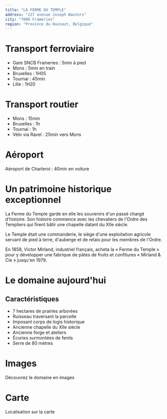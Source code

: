 ```yaml
---
title: "LA FERME DU TEMPLE"
address: "227 avenue Joseph Wauters"
city: "7080 Frameries"
region: "Province du Hainaut, Belgique"
---
```


# Transport ferroviaire

- Gare SNCB Frameries : 5min à pied
- Mons : 5min en train
- Bruxelles : 1H05
- Tournai : 45min
- Lille : 1H20

# Transport routier

- Mons : 15min
- Bruxelles : 1h
- Tournai : 1h
- Vélo via Ravel : 25min vers Mons

# Aéroport

Aéroport de Charleroi : 40min en voiture

# Un patrimoine historique exceptionnel

La Ferme du Temple garde en elle les souvenirs d'un passé chargé d'histoire. Son histoire commence avec les chevaliers de l'Ordre des Templiers qui firent bâtir une chapelle datant du XIIe siècle.

Le Temple était une commanderie, le siège d'une exploitation agricole servant de pied à terre, d'auberge et de relais pour les membres de l'Ordre.

En 1858, Victor Mirland, industriel français, acheta la « Ferme du Temple » pour y développer une fabrique de pâtes de fruits et confitures « Mirland & Cie » jusqu'en 1979.

# Le domaine aujourd'hui

## Caractéristiques

- 7 hectares de prairies arborées
- Ruisseau traversant la parcelle
- Imposant corps de logis historique
- Ancienne chapelle du XIIe siècle
- Ancienne forge et ateliers
- Écuries surmontées de fenils
- Serre de 80 mètres

# Images

Découvrez le domaine en images

# Carte

Localisation sur la carte

